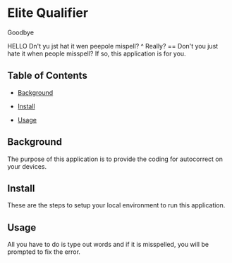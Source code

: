 # Elite Qualifier
Goodbye

HELLO
Dn't yu jst hat it wen peepole mispell?
^ Really?
== Don't you just hate it when people misspell? 
If so, this application is for you.

## Table of Contents

- [Background](#background)

- [Install](#install)

- [Usage](#usage)

## Background

The purpose of this application is to provide the coding for autocorrect on your devices.

## Install

These are the steps to setup your local environment to run this application.

## Usage

All you have to do is type out words and if it is misspelled, you will be prompted to fix the error.

